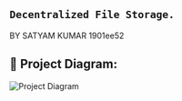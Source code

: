 ## ``` Decentralized File Storage. ```
BY
SATYAM KUMAR
1901ee52

## 🔧 Project Diagram:
![Project Diagram](https://i.imgur.com/fqrPKEl.png)
